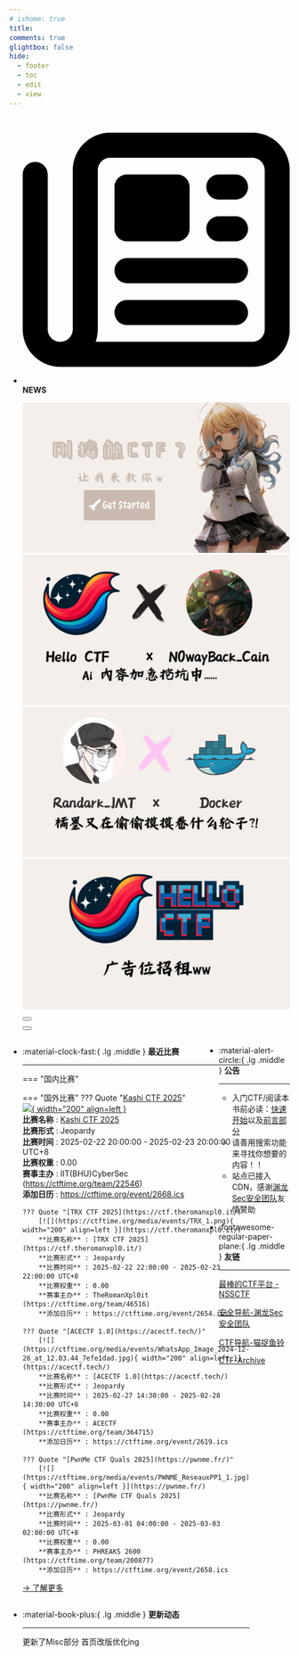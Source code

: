 ```yaml
---
# ishome: true
title: 
comments: true
glightbox: false
hide:
  - footer
  - toc
  - edit
  - view
---
```


<div class="grid cards">
    <ul>
        <li>
            <p><span class="twemoji lg middle"><svg xmlns="http://www.w3.org/2000/svg"
                        viewBox="0 0 512 512"><!--! Font Awesome Free 6.5.1 by @fontawesome - https://fontawesome.com License - https://fontawesome.com/license/free (Icons: CC BY 4.0, Fonts: SIL OFL 1.1, Code: MIT License) Copyright 2023 Fonticons, Inc.-->
                        <path
                            d="M168 80c-13.3 0-24 10.7-24 24v304c0 8.4-1.4 16.5-4.1 24H440c13.3 0 24-10.7 24-24V104c0-13.3-10.7-24-24-24H168zM72 480c-39.8 0-72-32.2-72-72V112c0-13.3 10.7-24 24-24s24 10.7 24 24v296c0 13.3 10.7 24 24 24s24-10.7 24-24V104c0-39.8 32.2-72 72-72h272c39.8 0 72 32.2 72 72v304c0 39.8-32.2 72-72 72H72zm104-344c0-13.3 10.7-24 24-24h96c13.3 0 24 10.7 24 24v80c0 13.3-10.7 24-24 24h-96c-13.3 0-24-10.7-24-24v-80zm200-24h32c13.3 0 24 10.7 24 24s-10.7 24-24 24h-32c-13.3 0-24-10.7-24-24s10.7-24 24-24zm0 80h32c13.3 0 24 10.7 24 24s-10.7 24-24 24h-32c-13.3 0-24-10.7-24-24s10.7-24 24-24zm-176 80h208c13.3 0 24 10.7 24 24s-10.7 24-24 24H200c-13.3 0-24-10.7-24-24s10.7-24 24-24zm0 80h208c13.3 0 24 10.7 24 24s-10.7 24-24 24H200c-13.3 0-24-10.7-24-24s10.7-24 24-24z">
                        </path>
                    </svg></span> <strong>NEWS</strong></p>
            <div class="grid cards">
                <div class="carousel">
                    <div class="carousel-container">
                        <a href="../HC_Start/" target="_blank"><img src="./assets/banner-quickstart.png" /></a>
                        <a href="../HC_AI/" target="_blank"><img src="./assets/banner-update.png" /></a>
                        <a href="https://github.com/CTF-Archives" target="_blank"><img
                                src="./assets/banner-Achieve.png" /></a>
                        <a href="javascript:alert$.next('我很可爱，请给我钱w');"><img
                                src="./assets/Banner-imcutesogivememoney.png" /></a>
                    </div>
                    <!-- 触发 hover 的区域 -->
                    <div class="carousel-hover left">
                        <button class="carousel-btn left" onclick="leftShift()"></button>
                    </div>
                    <div class="carousel-hover right">
                        <button class="carousel-btn right" onclick="rightShift()"></button>
                    </div>
                    <div class="carousel-bottom"></div>
                </div>
            </div>
        </li>
    </ul>
</div>

<div class="grid grid-cols-8 gap-4" style="display: grid;grid-template-columns: 70% 30%;" markdown>

<div class="grid cards" style="display: grid; grid-template-columns: 1fr;" markdown>

<div class="grid cards" markdown>

-   :material-clock-fast:{ .lg .middle } __最近比赛__

    ---
    <!-- 主页赛事展示_开始 -->
    === "国内比赛"
    
    === "国外比赛"
        ??? Quote "[Kashi CTF 2025](https://kashictf.iitbhucybersec.in/)"  
            [![](https://ctftime.org/media/events/logo_105.png){ width="200" align=left }](https://kashictf.iitbhucybersec.in/)  
            **比赛名称** : [Kashi CTF 2025](https://kashictf.iitbhucybersec.in/)  
            **比赛形式** : Jeopardy  
            **比赛时间** : 2025-02-22 20:00:00 - 2025-02-23 20:00:00 UTC+8  
            **比赛权重** : 0.00  
            **赛事主办** : IIT(BHU)CyberSec (https://ctftime.org/team/22546)  
            **添加日历** : https://ctftime.org/event/2668.ics  
            
        ??? Quote "[TRX CTF 2025](https://ctf.theromanxpl0.it/)"  
            [![](https://ctftime.org/media/events/TRX_1.png){ width="200" align=left }](https://ctf.theromanxpl0.it/)  
            **比赛名称** : [TRX CTF 2025](https://ctf.theromanxpl0.it/)  
            **比赛形式** : Jeopardy  
            **比赛时间** : 2025-02-22 22:00:00 - 2025-02-23 22:00:00 UTC+8  
            **比赛权重** : 0.00  
            **赛事主办** : TheRomanXpl0it (https://ctftime.org/team/46516)  
            **添加日历** : https://ctftime.org/event/2654.ics  
            
        ??? Quote "[ACECTF 1.0](https://acectf.tech/)"  
            [![](https://ctftime.org/media/events/WhatsApp_Image_2024-12-26_at_12.03.44_7efe1dad.jpg){ width="200" align=left }](https://acectf.tech/)  
            **比赛名称** : [ACECTF 1.0](https://acectf.tech/)  
            **比赛形式** : Jeopardy  
            **比赛时间** : 2025-02-27 14:30:00 - 2025-02-28 14:30:00 UTC+8  
            **比赛权重** : 0.00  
            **赛事主办** : ACECTF (https://ctftime.org/team/364715)  
            **添加日历** : https://ctftime.org/event/2619.ics  
            
        ??? Quote "[PwnMe CTF Quals 2025](https://pwnme.fr/)"  
            [![](https://ctftime.org/media/events/PWNME_ReseauxPP1_1.jpg){ width="200" align=left }](https://pwnme.fr/)  
            **比赛名称** : [PwnMe CTF Quals 2025](https://pwnme.fr/)  
            **比赛形式** : Jeopardy  
            **比赛时间** : 2025-03-01 04:00:00 - 2025-03-03 02:00:00 UTC+8  
            **比赛权重** : 0.00  
            **赛事主办** : PHREAKS 2600 (https://ctftime.org/team/200877)  
            **添加日历** : https://ctftime.org/event/2658.ics  
            
    <!-- 主页赛事展示_结束 -->
    [→ 了解更多](./Event/)

</div>
  <div class="grid cards" markdown>

-   :material-book-plus:{ .lg .middle } __更新动态__

    ---

    更新了Misc部分 首页改版优化ing

</div>  
</div>
<div class="grid cards" markdown>

<div class="grid cards" markdown>

-   :material-alert-circle:{ .lg .middle } __公告__

    ---

    - 入门CTF/阅读本书前必读：[快速开始](./HC_Start/)以及[前言部分](./HC_Preface/)  
    - 请善用搜索功能来寻找你想要的内容！！
    - 站点已接入 CDN，感谢[渊龙Sec安全团队](https://dh.aabyss.cn)友情赞助

-   :fontawesome-regular-paper-plane:{ .lg .middle } __友链__

    ---

    [最棒的CTF平台 - NSSCTF](https://www.nssctf.cn/)  

    [安全导航-渊龙Sec安全团队](https://dh.aabyss.cn)    

    [CTF导航-猫捉鱼铃](https://ctf.mzy0.com/)

    [CTF-Archive](https://github.com/CTF-Archives)

</div>   

</div>

</div>
